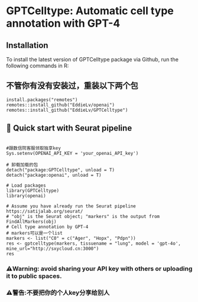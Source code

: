 GPTCelltype: Automatic cell type annotation with GPT-4
====

## Installation 

To install the latest version of GPTCelltype package via Github, run the following commands in R:

## 不管你有没有安装过，重装以下两个包
```{r eval = FALSE}
install.packages("remotes")
remotes::install_github("EddieLv/openai")
remotes::install_github("EddieLv/GPTCelltype")
```

##  🚀 Quick start with Seurat pipeline 


```{r eval = FALSE}

#跟数信院客服领取独享key
Sys.setenv(OPENAI_API_KEY = 'your_openai_API_key')

# 卸载加载的包
detach("package:GPTCelltype", unload = T)
detach("package:openai", unload = T)

# Load packages
library(GPTCelltype)
library(openai)

# Assume you have already run the Seurat pipeline https://satijalab.org/seurat/
# "obj" is the Seurat object; "markers" is the output from FindAllMarkers(obj)
# Cell type annotation by GPT-4
# markers可以是一个list
markers <- list("C0" = c("Ager", "Hopx", "Pdpn"))
res <- gptcelltype(markers, tissuename = "lung", model = 'gpt-4o', mine_url="http://sxycloud.cn:3000")
res

```

### ⚠️Warning: avoid sharing your API key with others or uploading it to public spaces.
### ⚠️警告:不要把你的个人key分享给别人
